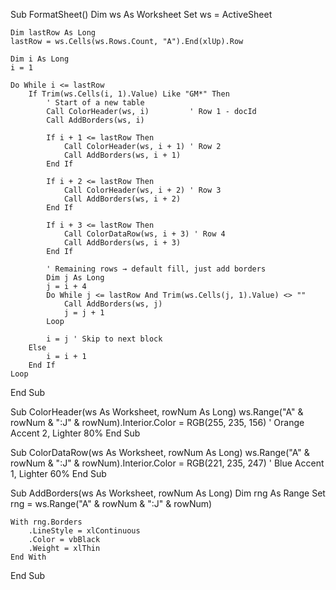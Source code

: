 

Sub FormatSheet()
    Dim ws As Worksheet
    Set ws = ActiveSheet
    
    Dim lastRow As Long
    lastRow = ws.Cells(ws.Rows.Count, "A").End(xlUp).Row
    
    Dim i As Long
    i = 1
    
    Do While i <= lastRow
        If Trim(ws.Cells(i, 1).Value) Like "GM*" Then
            ' Start of a new table
            Call ColorHeader(ws, i)         ' Row 1 - docId
            Call AddBorders(ws, i)
            
            If i + 1 <= lastRow Then
                Call ColorHeader(ws, i + 1) ' Row 2
                Call AddBorders(ws, i + 1)
            End If
            
            If i + 2 <= lastRow Then
                Call ColorHeader(ws, i + 2) ' Row 3
                Call AddBorders(ws, i + 2)
            End If
            
            If i + 3 <= lastRow Then
                Call ColorDataRow(ws, i + 3) ' Row 4
                Call AddBorders(ws, i + 3)
            End If
            
            ' Remaining rows → default fill, just add borders
            Dim j As Long
            j = i + 4
            Do While j <= lastRow And Trim(ws.Cells(j, 1).Value) <> ""
                Call AddBorders(ws, j)
                j = j + 1
            Loop
            
            i = j ' Skip to next block
        Else
            i = i + 1
        End If
    Loop
End Sub

Sub ColorHeader(ws As Worksheet, rowNum As Long)
    ws.Range("A" & rowNum & ":J" & rowNum).Interior.Color = RGB(255, 235, 156) ' Orange Accent 2, Lighter 80%
End Sub

Sub ColorDataRow(ws As Worksheet, rowNum As Long)
    ws.Range("A" & rowNum & ":J" & rowNum).Interior.Color = RGB(221, 235, 247) ' Blue Accent 1, Lighter 60%
End Sub

Sub AddBorders(ws As Worksheet, rowNum As Long)
    Dim rng As Range
    Set rng = ws.Range("A" & rowNum & ":J" & rowNum)
    
    With rng.Borders
        .LineStyle = xlContinuous
        .Color = vbBlack
        .Weight = xlThin
    End With
End Sub
